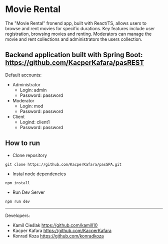 # Movie Rental
The "Movie Rental" fronend app, built with React/TS, allows users to browse and rent movies for specific durations. Key features include user registration, browsing movies and renting. Moderators can manage the movie and rent collections and administrators the users collection.

Backend application built with Spring Boot: https://github.com/KacperKafara/pasREST
---
Default accounts:
- Administrator
  - Login: admin
  - Password: password
- Moderator
  - Login: mod
  - Password: password
- Client
  - Logind: client1
  - Password: password
## How to run
- Clone repository
```
git clone https://github.com/KacperKafara/pasSPA.git
```
- Instal node dependencies
```
npm install
```
 - Run Dev Server
```
npm run dev
```
---
Developers:
- Kamil Cieślak https://github.com/kamill10
- Kacper Kafara https://github.com/KacperKafara
- Konrad Koza https://github.com/konradkoza
